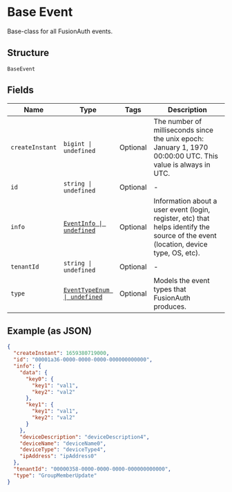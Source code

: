 
# Base Event

Base-class for all FusionAuth events.

## Structure

`BaseEvent`

## Fields

| Name | Type | Tags | Description |
|  --- | --- | --- | --- |
| `createInstant` | `bigint \| undefined` | Optional | The number of milliseconds since the unix epoch: January 1, 1970 00:00:00 UTC. This value is always in UTC. |
| `id` | `string \| undefined` | Optional | - |
| `info` | [`EventInfo \| undefined`](../../doc/models/event-info.md) | Optional | Information about a user event (login, register, etc) that helps identify the source of the event (location, device type, OS, etc). |
| `tenantId` | `string \| undefined` | Optional | - |
| `type` | [`EventTypeEnum \| undefined`](../../doc/models/event-type-enum.md) | Optional | Models the event types that FusionAuth produces. |

## Example (as JSON)

```json
{
  "createInstant": 1659380719000,
  "id": "00001a36-0000-0000-0000-000000000000",
  "info": {
    "data": {
      "key0": {
        "key1": "val1",
        "key2": "val2"
      },
      "key1": {
        "key1": "val1",
        "key2": "val2"
      }
    },
    "deviceDescription": "deviceDescription4",
    "deviceName": "deviceName0",
    "deviceType": "deviceType4",
    "ipAddress": "ipAddress0"
  },
  "tenantId": "00000358-0000-0000-0000-000000000000",
  "type": "GroupMemberUpdate"
}
```

